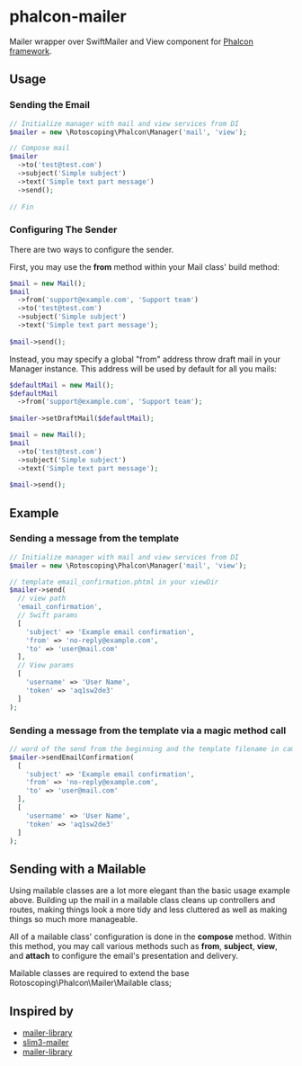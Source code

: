# phalcon-mailer
Mailer wrapper over SwiftMailer and View component for [Phalcon framework](https://phalconphp.com/).

## Usage

### Sending the Email

```php
// Initialize manager with mail and view services from DI
$mailer = new \Rotoscoping\Phalcon\Manager('mail', 'view');

// Compose mail
$mailer
  ->to('test@test.com')
  ->subject('Simple subject')
  ->text('Simple text part message')
  ->send();
  
// Fin
```
### Configuring The Sender

There are two ways to configure the sender. 

First, you may use the **from** method within your Mail class' build method:

```php
$mail = new Mail();
$mail
  ->from('support@example.com', 'Support team')
  ->to('test@test.com')
  ->subject('Simple subject')
  ->text('Simple text part message');
  
$mail->send();
```

Instead, you may specify a global "from" address throw draft mail in your Manager instance. 
This address will be used by default for all you mails:

```php
$defaultMail = new Mail();
$defaultMail
  ->from('support@example.com', 'Support team');
  
$mailer->setDraftMail($defaultMail);

$mail = new Mail();
$mail
  ->to('test@test.com')
  ->subject('Simple subject')
  ->text('Simple text part message');
  
$mail->send();
```


## Example

### Sending a message from the template
```php
// Initialize manager with mail and view services from DI
$mailer = new \Rotoscoping\Phalcon\Manager('mail', 'view');

// template email_confirmation.phtml in your viewDir
$mailer->send(
  // view path
  'email_confirmation',
  // Swift params
  [
    'subject' => 'Example email confirmation',
    'from' => 'no-reply@example.com',
    'to' => 'user@mail.com'
  ],
  // View params
  [ 
    'username' => 'User Name',
    'token' => 'aq1sw2de3'
  ]
);
```
### Sending a message from the template via a magic method call
```php
// word of the send from the beginning and the template filename in camelCase notation
$mailer->sendEmailConfirmation(
  [
    'subject' => 'Example email confirmation',
    'from' => 'no-reply@example.com',
    'to' => 'user@mail.com'
  ],
  [
    'username' => 'User Name',
    'token' => 'aq1sw2de3'
  ]
);
```

## Sending with a Mailable

Using mailable classes are a lot more elegant than the basic usage example above.
Building up the mail in a mailable class cleans up controllers and routes, making things look a more 
tidy and less cluttered as well as making things so much more manageable.

All of a mailable class' configuration is done in the **compose** method. Within this method, 
you may call various methods such as **from**, **subject**, **view**, and **attach** to configure the email's 
presentation and delivery.

Mailable classes are required to extend the base Rotoscoping\Phalcon\Mailer\Mailable class;

## Inspired by
* [mailer-library](https://github.com/2amigos/mailer-library)
* [slim3-mailer](https://github.com/andrewdyer/slim3-mailer)
* [mailer-library](https://github.com/2amigos/mailer-library)
